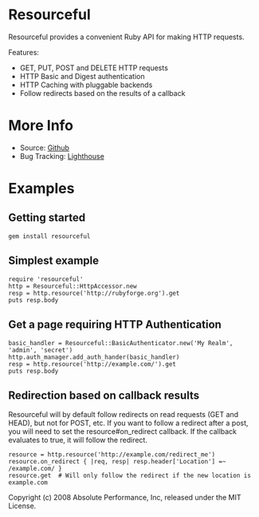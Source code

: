 Resourceful
===========

Resourceful provides a convenient Ruby API for making HTTP requests.

Features:

 * GET, PUT, POST and DELETE HTTP requests
 * HTTP Basic and Digest authentication
 * HTTP Caching with pluggable backends
 * Follow redirects based on the results of a callback

More Info
=========
 
 * Source: [Github](http://github.com/paul/resourceful/tree/master)
 * Bug Tracking: [Lighthouse](http://resourceful.lighthouseapp.com)

Examples
========

Getting started
---------------

    gem install resourceful

Simplest example
---------------

    require 'resourceful'
    http = Resourceful::HttpAccessor.new
    resp = http.resource('http://rubyforge.org').get
    puts resp.body

Get a page requiring HTTP Authentication
----------------------------------------

    basic_handler = Resourceful::BasicAuthenticator.new('My Realm', 'admin', 'secret')
    http.auth_manager.add_auth_hander(basic_handler)
    resp = http.resource('http://example.com/').get
    puts resp.body

Redirection based on callback results
-------------------------------------

Resourceful will by default follow redirects on read requests (GET and HEAD), but not for 
POST, etc. If you want to follow a redirect after a post, you will need to set the resource#on_redirect
callback. If the callback evaluates to true, it will follow the redirect.

    resource = http.resource('http://example.com/redirect_me')
    resource.on_redirect { |req, resp| resp.header['Location'] =~ /example.com/ }
    resource.get  # Will only follow the redirect if the new location is example.com


Copyright (c) 2008 Absolute Performance, Inc, released under the MIT License.

